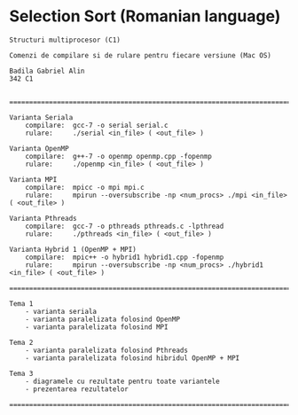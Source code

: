 # Selection Sort (Romanian language)



	Structuri multiprocesor (C1)

	Comenzi de compilare si de rulare pentru fiecare versiune (Mac OS)

	Badila Gabriel Alin
	342 C1


	=========================================================================================

	Varianta Seriala
        compilare:  gcc-7 -o serial serial.c
        rulare:     ./serial <in_file> ( <out_file> )

    Varianta OpenMP
        compilare:  g++-7 -o openmp openmp.cpp -fopenmp
        rulare:     ./openmp <in_file> ( <out_file> )

    Varianta MPI
        compilare:  mpicc -o mpi mpi.c
        rulare:     mpirun --oversubscribe -np <num_procs> ./mpi <in_file> ( <out_file> )

    Varianta Pthreads
        compilare:  gcc-7 -o pthreads pthreads.c -lpthread
        rulare:     ./pthreads <in_file> ( <out_file> )

    Varianta Hybrid 1 (OpenMP + MPI)
        compilare:  mpic++ -o hybrid1 hybrid1.cpp -fopenmp
        rulare:     mpirun --oversubscribe -np <num_procs> ./hybrid1 <in_file> ( <out_file> )

	=========================================================================================

	Tema 1
		- varianta seriala
		- varianta paralelizata folosind OpenMP
		- varianta paralelizata folosind MPI

	Tema 2
		- varianta paralelizata folosind Pthreads
		- varianta paralelizata folosind hibridul OpenMP + MPI

	Tema 3
		- diagramele cu rezultate pentru toate variantele
		- prezentarea rezultatelor

	=========================================================================================
